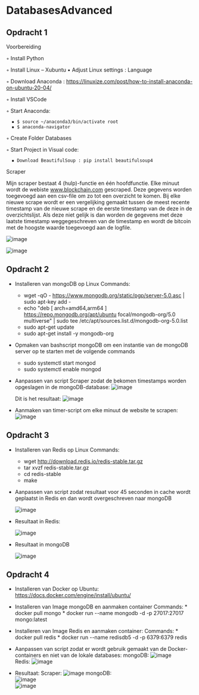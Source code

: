 # DatabasesAdvanced

## Opdracht 1

Voorbereiding

  ◦ Install Python

  ◦ Install Linux – Xubuntu
      ▪ Adjust Linux settings : Language

  ◦ Download Anaconda : https://linuxize.com/post/how-to-install-anaconda-on-ubuntu-20-04/ 

  ◦ Install VSCode

  ◦ Start Anaconda: 

      ▪ $ source ~/anaconda3/bin/activate root
      ▪ $ anaconda-navigator

  ◦ Create Folder Databases

  ◦ Start Project in Visual code:
  
      ▪ Download BeautifulSoup : pip install beautifulsoup4 

Scraper

Mijn scraper bestaat 4 (hulp)-functie en één hoofdfunctie. Elke minuut wordt de webiste www.blockchain.com gescraped.  Deze gegevens worden toegevoegd aan een csv-file om zo tot een overzicht te komen.  Bij elke nieuwe scrape wordt er een vergelijking gemaakt tussen de meest recente timestamp van de nieuwe scrape en de eerste timestamp van de deze in de overzichtslijst. Als deze niet gelijk is dan worden de gegevens met deze laatste timestamp weggegeschreven van de timestamp en wordt de bitcoin met de hoogste waarde toegevoegd aan de logfile. 

![image](https://user-images.githubusercontent.com/91833234/135995766-58675c61-e3cf-42f8-ab17-cd28c5c45fa9.png)


![image](https://user-images.githubusercontent.com/91833234/135995096-170cb1af-143b-4ec7-a1ba-6797f32efdbb.png)

## Opdracht 2 

* Installeren van mongoDB op Linux
  Commands: 
    * wget -qO - https://www.mongodb.org/static/pgp/server-5.0.asc | sudo apt-key add -
    * echo "deb [ arch=amd64,arm64 ] https://repo.mongodb.org/apt/ubuntu focal/mongodb-org/5.0 multiverse" | sudo tee /etc/apt/sources.list.d/mongodb-org-5.0.list
    * sudo apt-get update
    * sudo apt-get install -y mongodb-org
    
 * Opmaken van bashscript mongoDB om een instantie van de mongoDB server op te starten met de volgende commands
    * sudo systemctl start mongod
    * sudo systemctl enable mongod
    
 * Aanpassen van script Scraper zodat de bekomen timestamps worden opgeslagen in de mongoDB-database:
    ![image](https://user-images.githubusercontent.com/91833234/137693668-3d8dd5a9-d8d9-45b8-847e-1df106445434.png)

   Dit is het resultaat: 
   ![image](https://user-images.githubusercontent.com/91833234/137693544-1bd041da-d10d-48ea-bda0-10907f08a446.png)
  * Aanmaken van timer-script om elke minuut de website te scrapen: 
     ![image](https://user-images.githubusercontent.com/91833234/137693895-c8ef2f4c-2b03-437b-b5e1-4bc5d091e05b.png)

## Opdracht 3

* Installeren van Redis op Linux
  Commands: 
    * wget http://download.redis.io/redis-stable.tar.gz
    * tar xvzf redis-stable.tar.gz
    * cd redis-stable
    * make

* Aanpassen van script zodat resultaat voor 45 seconden in cache wordt geplaatst in Redis en dan wordt overgeschreven naar mongoDB
   
  ![image](https://user-images.githubusercontent.com/91833234/141132757-5756695a-ecee-4ea5-9dad-6fa5322fdea7.png)

* Resultaat in Redis: 

  ![image](https://user-images.githubusercontent.com/91833234/141133037-98b7d0c5-7a49-4349-b7b5-10e496d999fc.png)


* Resultaat in mongoDB

  ![image](https://user-images.githubusercontent.com/91833234/141133369-f9076062-6347-4103-a3b2-e7ed6bdc203d.png)

## Opdracht 4

* Installeren van Docker op Ubuntu: https://docs.docker.com/engine/install/ubuntu/ 

* Installeren van Image mongoDB en aanmaken container 
     Commands: 
        * docker pull mongo
        * docker run --name mongodb -d -p 27017:27017 mongo:latest

* Installeren van Image Redis en aanmaken container: 
      Commands: 
        * docker pull redis
        * docker run --name redisdb5 -d -p 6379:6379 redis

* Aanpassen van script zodat er wordt gebruik gemaakt van de Docker-containers en niet van de lokale databases: 
      mongoDB: 
      ![image](https://user-images.githubusercontent.com/91833234/143298771-268ef430-5f10-48f0-b400-b7c4cb6f53d5.png)      
      Redis: 
      ![image](https://user-images.githubusercontent.com/91833234/143299057-a88ea4ba-929a-458d-a06a-69b58bd1c585.png)

* Resultaat: 
      Scraper: 
      ![image](https://user-images.githubusercontent.com/91833234/143299217-64e4301c-3209-4f08-a03d-6e87b07f25a8.png)
      mongoDB:       
      ![image](https://user-images.githubusercontent.com/91833234/143299419-8c20bd9b-08f5-42fb-9e85-8728f953b762.png)      
      ![image](https://user-images.githubusercontent.com/91833234/143299793-bde642ea-32ea-454d-8c2f-d8a43c9ba815.png)

      

      
     



   
  




